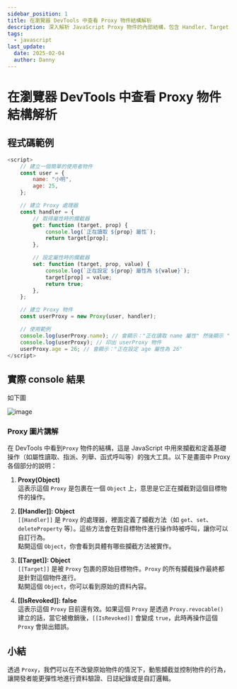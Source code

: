 ```yaml
---
sidebar_position: 1
title: 在瀏覽器 DevTools 中查看 Proxy 物件結構解析
description: 深入解析 JavaScript Proxy 物件的內部結構，包含 Handler、Target 等重要元件的說明，以及如何在 DevTools 中查看和除錯 Proxy 物件的實際應用
tags:
  - javascript
last_update:
  date: 2025-02-04
  author: Danny
---
```


# 在瀏覽器 DevTools 中查看 Proxy 物件結構解析

## 程式碼範例

```javascript
<script>
    // 建立一個簡單的使用者物件
    const user = {
        name: "小明",
        age: 25,
    };

    // 建立 Proxy 處理器
    const handler = {
        // 取得屬性時的攔截器
        get: function (target, prop) {
            console.log(`正在讀取 ${prop} 屬性`);
            return target[prop];
        },

        // 設定屬性時的攔截器
        set: function (target, prop, value) {
            console.log(`正在設定 ${prop} 屬性為 ${value}`);
            target[prop] = value;
            return true;
        },
    };

    // 建立 Proxy 物件
    const userProxy = new Proxy(user, handler);

    // 使用範例
    console.log(userProxy.name); // 會顯示："正在讀取 name 屬性" 然後顯示 "小明"
    console.log(userProxy); // 印出 userProxy 物件
    userProxy.age = 26; // 會顯示："正在設定 age 屬性為 26"
</script>
```

## 實際 console 結果

如下圖

![image](https://hackmd.io/_uploads/SJIOCXkYye.png)

### Proxy 圖片講解

在 DevTools 中看到`Proxy` 物件的結構，這是 JavaScript 中用來攔截和定義基礎操作（如屬性讀取、指派、列舉、函式呼叫等）的強大工具。以下是畫面中 Proxy 各個部分的說明：

1. **Proxy(Object)**  
   這表示這個 `Proxy` 是包裹在一個 `Object` 上，意思是它正在攔截對這個目標物件的操作。

2. **[[Handler]]: Object**  
   `[[Handler]]` 是 `Proxy` 的處理器，裡面定義了攔截方法（如 `get`、`set`、`deleteProperty` 等）。這些方法會在對目標物件進行操作時被呼叫，讓你可以自訂行為。  
   點開這個 `Object`，你會看到具體有哪些攔截方法被實作。

3. **[[Target]]: Object**  
   `[[Target]]` 是被 `Proxy` 包裹的原始目標物件。`Proxy` 的所有攔截操作最終都是針對這個物件進行。  
   點開這個 `Object`，你可以看到原始的資料內容。

4. **[[IsRevoked]]: false**  
   這表示這個 `Proxy` 目前還有效。如果這個 `Proxy` 是透過 `Proxy.revocable()` 建立的話，當它被撤銷後，`[[IsRevoked]]` 會變成 `true`，此時再操作這個 `Proxy` 會拋出錯誤。

## 小結

透過 `Proxy`，我們可以在不改變原始物件的情況下，動態攔截並控制物件的行為，讓開發者能更彈性地進行資料驗證、日誌紀錄或是自訂邏輯。
